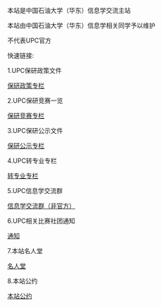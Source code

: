 本站是中国石油大学（华东）信息学交流主站

本站由中国石油大学（华东）信息学相关同学予以维护

不代表UPC官方

快速链接:

1.UPC保研政策文件

[保研政策专栏](https://upcit.github.io/zc)

2.UPC保研竞赛一览

[保研竞赛专栏](https://upcit.github.io/js)

3.UPC保研公示文件

[保研公示专栏](https://upcit.github.io/gs)

4.UPC转专业专栏

[转专业专栏](https://upcit.github.io/zzy)

5.UPC信息学交流群

[信息学交流群（非官方）](https://upcit.github.io/it)

6.UPC相关比赛社团通知

[通知](https://upcit.github.io/tz)

7.本站名人堂

[名人堂](https://upcit.github.io/mrt)

8.本站公约

[本站公约](https://upcit.github.io/gy)
